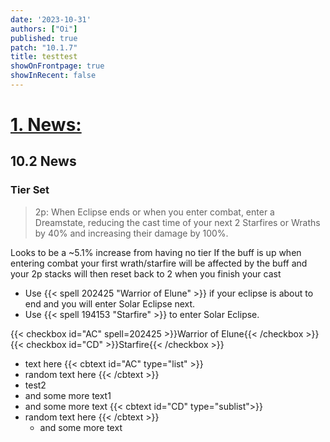 ```yaml
---
date: '2023-10-31'
authors: ["Oi"]
published: true
patch: "10.1.7"
title: testtest
showOnFrontpage: true
showInRecent: false
---
```



<div id="news">

# [1. News:](#news)

</div>

## 10.2 News
### Tier Set
> 2p: When Eclipse ends or when you enter combat, enter a Dreamstate, reducing the cast time of your next 2 Starfires or Wraths by 40% and increasing their damage by 100%.

Looks to be a ~5.1% increase from having no tier
If the buff is up when entering combat your first wrath/starfire will be affected by the buff and your 2p stacks will then reset back to 2 when you finish your cast


- Use {{< spell 202425 "Warrior of Elune" >}} if your eclipse is about to end and you will enter Solar Eclipse next.
- Use {{< spell 194153 "Starfire" >}} to enter Solar Eclipse.


{{< checkbox id="AC" spell=202425 >}}Warrior of Elune{{< /checkbox >}}
<br>{{< checkbox id="CD" >}}Starfire{{< /checkbox >}}
- text here
{{< cbtext id="AC" type="list" >}}
- random text here
{{< /cbtext >}}
- test2
- and some more text1
- and some more text
{{< cbtext id="CD" type="sublist">}}
- random text here
{{< /cbtext >}}
    - and some more text

<script>
document.addEventListener('DOMContentLoaded', function() {
    const liItems = document.querySelectorAll('.cbtext-list-item');
    liItems.forEach(item => {
        let innerUl = item.querySelector('ul');
        if (innerUl) {
            // Clone child nodes of innerUl and append them to the parent of innerUl
            let fragment = document.createDocumentFragment();
            while (innerUl.firstChild) {
                fragment.appendChild(innerUl.firstChild);
            }
            innerUl.parentNode.insertBefore(fragment, innerUl);

            // Remove innerUl
            innerUl.remove();
        }
    });
});
</script>